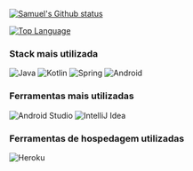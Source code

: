 [![Samuel's Github status](https://github-readme-stats.vercel.app/api?username=samuellimacap&show_icons=true&theme=radical)](https://github.com/samuellimacap/github-readme-stats)

[![Top Language](https://github-readme-stats.vercel.app/api/top-langs/?username=samuellimacap)](https://github.com/samuellimacap/github-readme-stats)

### Stack mais utilizada
![Java](https://img.shields.io/badge/java-6DA55F?style=for-the-badge&logo=java&logoColor=white&color=red)
![Kotlin](https://img.shields.io/badge/kotlin-6DA55F?style=for-the-badge&logo=kotlin&logoColor=white&color=purple)
![Spring](https://img.shields.io/badge/spring-6DA55F?style=for-the-badge&logo=spring&logoColor=white&color=green)
![Android](https://img.shields.io/badge/android-6DA55F?style=for-the-badge&logo=android&logoColor=white&color=green)


### Ferramentas mais utilizadas
![Android Studio](https://img.shields.io/badge/Android_Studio-6DA55F?style=for-the-badge&logo=androidstudio&logoColor=white&color=green)
![IntelliJ Idea](https://img.shields.io/badge/IntelliJ_Idea-6DA55F?style=for-the-badge&logo=intellijidea&logoColor=white&color=gray)

### Ferramentas de hospedagem utilizadas

![Heroku](https://img.shields.io/badge/heroku-6DA55F?style=for-the-badge&logo=intellijidea&logoColor=white&color=purple)



<!--
**SamuelLimaCap/SamuelLimaCap** is a ✨ _special_ ✨ repository because its `README.md` (this file) appears on your GitHub profile.

Here are some ideas to get you started:

- 🔭 I’m currently working on ...
- 🌱 I’m currently learning ...
- 👯 I’m looking to collaborate on ...
- 🤔 I’m looking for help with ...
- 💬 Ask me about ...
- 📫 How to reach me: ...
- 😄 Pronouns: ...
- ⚡ Fun fact: ...
-->
